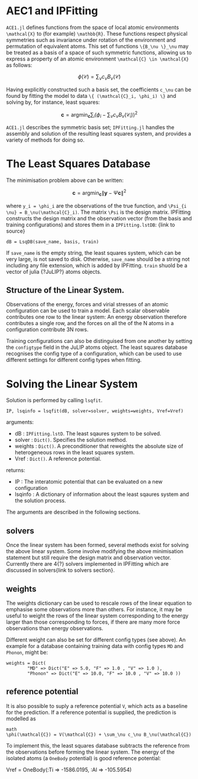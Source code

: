# AEC1 and IPFitting

`ACE1.jl` defines functions from the space of local atomic environments `` \mathcal{X}`` to (for example) ``\mathbb{R}``. These functions respect physical symmetries such as invariance under rotation of the environment and permutation of equivalent atoms. This set of functions ``\{B_\nu \}_\nu`` may be treated as a basis of a space of such symmetric functions, allowing us to express a property of an atomic environment ``\mathcal{C} \in \mathcal{X}`` as follows:

```math
\phi(\mathcal{C}) = \sum_\nu c_\nu B_\nu(\mathcal{C})
```

Having explicitly constructed such a basis set, the coefficients ``c_\nu`` can be found by fitting the model to data ``\{ (\mathcal{C}_i, \phi_i) \}`` and solving by, for instance, least squares:

```math
\mathbf{c} = \text{arg} \min_\mathbf{c} \sum_i \left( \phi_i - \sum_\nu c_\nu B_\nu(\mathcal{C}_i) \right)^2
```

`ACE1.jl` describes the symmetric basis set; `IPFitting.jl` handles the assembly and solution of the resulting least squares system, and provides a variety of methods for doing so. 

# The Least Squares Database

The minimisation problem above can be written:
```math
\mathbf{c} = \text{arg} \min_\mathbf{c} \| \mathbf{y} - \Psi \mathbf{c} \|^2
```
where ``y_i = \phi_i`` are the observations of the true function, and ``\Psi_{i \nu} = B_\nu(\mathcal{C}_i)``. The matrix ``\Psi`` is the design matrix. IPFitting constructs the design matrix and the observation vector (from the basis and training configurations) and stores them in a ``IPFitting.lstDB``: {link to source}

```
dB = LsqDB(save_name, basis, train)
```

If `save_name` is the empty string, the least squares system, which can be very large, is not saved to disk. Otherwise, `save_name` should be a string not including any file extension, which is added by IPFitting. `train` shuold be a vector of julia {?JuLIP?} atoms objects.

## Structure of the Linear System.

Observations of the energy, forces and virial stresses of an atomic configuration can be used to train a model. Each scalar observable contributes one row to the linear system: An energy observation therefore contributes a single row, and the forces on all the of the N atoms in a configuration contribute 3N rows. 

Training configurations can also be distinguised from one another by setting the `configtype` field in the JuLIP atoms object. The least squares database recognises the config type of a configuration, which can be used to use different settings for different config types when fitting.

# Solving the Linear System

Solution is performed by calling `lsqfit`.
```
IP, lsqinfo = lsqfit(dB, solver=solver, weights=weights, Vref=Vref)
```

arguments:
* dB : `IPFitting.lstD`. The least sqaures system to be solved. 
* solver : `Dict()`. Specifies the solution method.
* weights : `Dict()`. A preconditioner that reweights the absolute size of heterogeneous rows in the least squares system.
* Vref : `Dict()`. A reference potential.

returns:
* IP : The interatomic potential that can be evaluated on a new configuration
* lsqinfo : A dictionary of information about the least sqaures system and the solution process.

The arguments are described in the following sections.

## solvers

Once the linear system has been formed, several methods exist for solving the above linear system. Some involve modifying the above minimisation statement but still require the design matrix and observation vector. Currently there are 4{?} solvers implemented in IPFitting which are discussed in solvers{link to solvers section}.

## weights

The weights dictionary can be used to rescale rows of the linear equation to emphasise some observations more than others. For instance, it may be useful to weight the rows of the linear system corresponding to the energy larger than those corresponding to forces, if there are many more force observations than energy observations. 

Different weight can also be set for different config types (see above). An example for a database containing training data with config types `MD` and `Phonon`, might be:

```
weights = Dict(
        "MD" => Dict("E" => 5.0, "F" => 1.0 , "V" => 1.0 ),
        "Phonon" => Dict("E" => 10.0, "F" => 10.0 , "V" => 10.0 ))
```

## reference potential

It is also possible to suply a reference potential ``V``, which acts as a baseline for the prediction. If a reference potential is supplied, the prediction is modelled as
```
math
\phi(\mathcal{C}) = V(\mathcal{C}) + \sum_\nu c_\nu B_\nu(\mathcal{C})
```
To implement this, the least squares database subtracts the reference from the observations before forming the linear system. The energy of the isolated atoms (a `OneBody` potential) is good reference potential:

Vref = OneBody(:Ti => -1586.0195, :Al => -105.5954)


